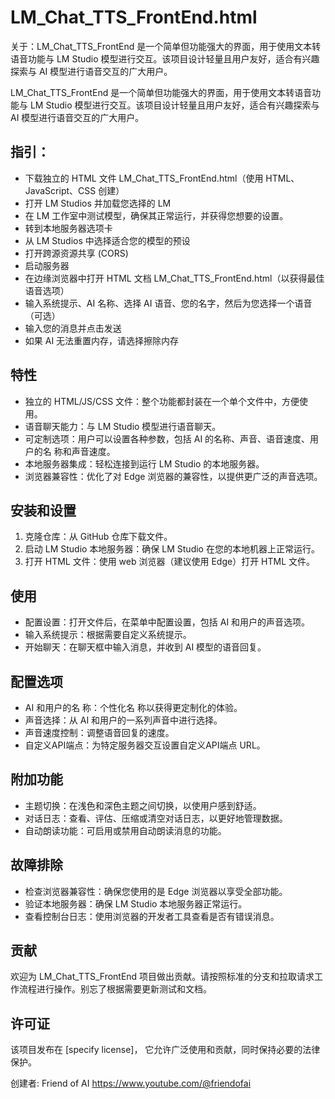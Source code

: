 LM_Chat_TTS_FrontEnd.html
====================

关于：LM_Chat_TTS_FrontEnd 是一个简单但功能强大的界面，用于使用文本转语音功能与 LM Studio 模型进行交互。该项目设计轻量且用户友好，适合有兴趣探索与 AI 模型进行语音交互的广大用户。

LM_Chat_TTS_FrontEnd 是一个简单但功能强大的界面，用于使用文本转语音功能与 LM Studio 模型进行交互。该项目设计轻量且用户友好，适合有兴趣探索与 AI 模型进行语音交互的广大用户。

指引：
--------
- 下载独立的 HTML 文件 LM_Chat_TTS_FrontEnd.html（使用 HTML、JavaScript、CSS 创建）
- 打开 LM Studios 并加载您选择的 LM
- 在 LM 工作室中测试模型，确保其正常运行，并获得您想要的设置。
- 转到本地服务器选项卡
- 从 LM Studios 中选择适合您的模型的预设
- 打开跨源资源共享 (CORS)
-  启动服务器
- 在边缘浏览器中打开 HTML 文档 LM_Chat_TTS_FrontEnd.html（以获得最佳语音选项）
- 输入系统提示、AI 名称、选择 AI 语音、您的名字，然后为您选择一个语音（可选）
- 输入您的消息并点击发送
- 如果 AI 无法重置内存，请选择擦除内存

特性
--------
- 独立的 HTML/JS/CSS 文件：整个功能都封装在一个单个文件中，方便使用。
- 语音聊天能力：与 LM Studio 模型进行语音聊天。
- 可定制选项：用户可以设置各种参数，包括 AI 的名称、声音、语音速度、用户的名 称和声音速度。
- 本地服务器集成：轻松连接到运行 LM Studio 的本地服务器。
- 浏览器兼容性：优化了对 Edge 浏览器的兼容性，以提供更广泛的声音选项。

安装和设置
----------------
1. 克隆仓库：从 GitHub 仓库下载文件。
2. 启动 LM Studio 本地服务器：确保 LM Studio 在您的本地机器上正常运行。
3. 打开 HTML 文件：使用 web 浏览器（建议使用 Edge）打开 HTML 文件。

使用
-----
- 配置设置：打开文件后，在菜单中配置设置，包括 AI 和用户的声音选项。
- 输入系统提示：根据需要自定义系统提示。
- 开始聊天：在聊天框中输入消息，并收到 AI 模型的语音回复。

配置选项
----------------
- AI 和用户的名 称：个性化名 称以获得更定制化的体验。
- 声音选择：从 AI 和用户的一系列声音中进行选择。
- 声音速度控制：调整语音回复的速度。
- 自定义API端点：为特定服务器交互设置自定义API端点 URL。

附加功能
----------------
- 主题切换：在浅色和深色主题之间切换，以使用户感到舒适。
- 对话日志：查看、评估、压缩或清空对话日志，以更好地管理数据。
- 自动朗读功能：可启用或禁用自动朗读消息的功能。

故障排除
----------------
- 检查浏览器兼容性：确保您使用的是 Edge 浏览器以享受全部功能。
- 验证本地服务器：确保 LM Studio 本地服务器正常运行。
- 查看控制台日志：使用浏览器的开发者工具查看是否有错误消息。

贡献
------------
欢迎为 LM_Chat_TTS_FrontEnd 项目做出贡献。请按照标准的分支和拉取请求工作流程进行操作。别忘了根据需要更新测试和文档。

许可证
----------------
该项目发布在 [specify license]， 它允许广泛使用和贡献，同时保持必要的法律保护。

创建者: Friend of AI
https://www.youtube.com/@friendofai

